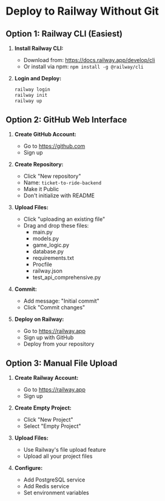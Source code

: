 # Deploy to Railway Without Git

## Option 1: Railway CLI (Easiest)

1. **Install Railway CLI:**
   - Download from: https://docs.railway.app/develop/cli
   - Or install via npm: `npm install -g @railway/cli`

2. **Login and Deploy:**
   ```powershell
   railway login
   railway init
   railway up
   ```

## Option 2: GitHub Web Interface

1. **Create GitHub Account:**
   - Go to https://github.com
   - Sign up

2. **Create Repository:**
   - Click "New repository"
   - Name: `ticket-to-ride-backend`
   - Make it Public
   - Don't initialize with README

3. **Upload Files:**
   - Click "uploading an existing file"
   - Drag and drop these files:
     - main.py
     - models.py
     - game_logic.py
     - database.py
     - requirements.txt
     - Procfile
     - railway.json
     - test_api_comprehensive.py

4. **Commit:**
   - Add message: "Initial commit"
   - Click "Commit changes"

5. **Deploy on Railway:**
   - Go to https://railway.app
   - Sign up with GitHub
   - Deploy from your repository

## Option 3: Manual File Upload

1. **Create Railway Account:**
   - Go to https://railway.app
   - Sign up

2. **Create Empty Project:**
   - Click "New Project"
   - Select "Empty Project"

3. **Upload Files:**
   - Use Railway's file upload feature
   - Upload all your project files

4. **Configure:**
   - Add PostgreSQL service
   - Add Redis service
   - Set environment variables
